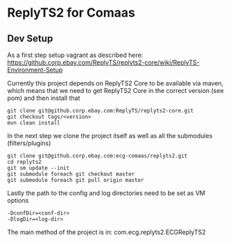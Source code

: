 # ReplyTS2 for Comaas

## Dev Setup

As a first step setup vagrant as described here: https://github.corp.ebay.com/ReplyTS/replyts2-core/wiki/ReplyTS-Environment-Setup 

Currently this project depends on ReplyTS2 Core to be available via maven, which means that we need to get ReplyTS2 Core in the correct version (see pom) and then install that
```
git clone git@github.corp.ebay.com:ReplyTS/replyts2-core.git
git checkout tags/<version>
mvn clean install
```

In the next step we clone the project itself as well as all the submodules (filters/plugins)
```
git clone git@github.corp.ebay.com:ecg-comaas/replyts2.git
cd replyts2
git sm update --init
git submodule foreach git checkout master
git submodule foreach git pull origin master
```

Lastly the path to the config and log directories need to be set as VM options
```
-DconfDir=<conf-dir>
-DlogDir=<log-dir>
```

The main method of the project is in: com.ecg.replyts2.ECGReplyTS2
